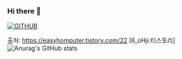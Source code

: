 ### Hi there 👋

[![GITHUB](https://hits.seeyoufarm.com/api/count/incr/badge.svg?url=https%3A%2F%2Fgithub.com%2Frdevnoah0&count_bg=%23F29494&title_bg=%232F2E2E&icon=github.svg&icon_color=%23FFFFFF&title=GITHUB&edge_flat=false)](https://github.com/rdevnoah)

출처: https://easyhomputer.tistory.com/22 [6_oHji:티스토리]
![Anurag's GitHub stats](https://github-readme-stats.vercel.app/api?username=rdevnoah&show_icons=true&theme=radical)
